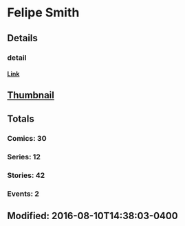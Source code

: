 # Felipe  Smith 
## Details
### detail
#### [Link](http://marvel.com/comics/creators/12411/felipe_smith?utm_campaign=apiRef&utm_source=225578a89fc76f3d20fbffda5d17a88d)
## [Thumbnail](http://i.annihil.us/u/prod/marvel/i/mg/b/40/image_not_available.jpg)
## Totals
### Comics: 30
### Series: 12
### Stories: 42
### Events: 2
## Modified: 2016-08-10T14:38:03-0400